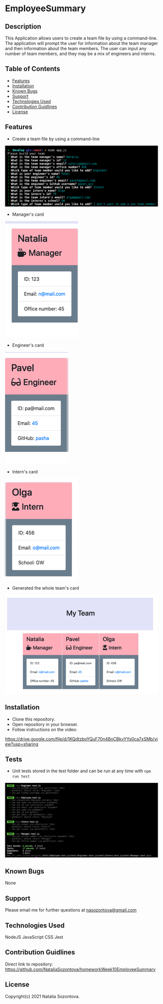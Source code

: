 # EmployeeSummary

## Description
This Application allows users to create a team file by using a command-line. The application will prompt the user for information about the team manager and then information about the team members. The user can input any number of team members, and they may be a mix of engineers and interns.

## Table of Contents
* [Features](#features)
* [Installation](#installation)
* [Known Bugs](#known-bugs)
* [Support](#support)
* [Technologies Used](#technologies-used)
* [Contribution Guidlines](#contribution-guidlines)
* [License](#license)

## Features
* Create a team file by using a command-line 

![Screenshot](Develop/assets/images/command-lineQuestions.png)

* Manager's card 

![Screenshot](Develop/assets/images/manager.png)

* Engineer's card

![Screenshot](Develop/assets/images/engineer.png)

* Intern's card

![Screenshot](Develop/assets/images/intern.png)

* Generated the whole team's card 

![Screenshot](Develop/assets/images/team.png)

## Installation 
* Clone this repository.
* Open repository in your browser.
* Follow instructions on the video:

https://drive.google.com/file/d/1KQdtzboYQuF70n4BoCBkvYYs0ca7xSMb/view?usp=sharing

## Tests

* Unit tests stored in the test folder and can be run at any time with `npm run test`

![Screenshot](Develop/assets/images/tests.png)

## Known Bugs
None

## Support
Please email me for further questions at nasozontova@gmail.com

## Technologies Used
NodeJS
JavaScript
CSS
Jest

## Contribution Guidlines
Direct link to repository: https://github.com/NataliaSozontova/homeworkWeek10EmployeeSummary

## License
Copyright(c) 2021 Natalia Sozontova.